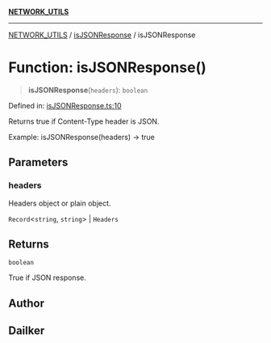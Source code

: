 [**NETWORK_UTILS**](../../README.md)

***

[NETWORK_UTILS](../../README.md) / [isJSONResponse](../README.md) / isJSONResponse

# Function: isJSONResponse()

> **isJSONResponse**(`headers`): `boolean`

Defined in: [isJSONResponse.ts:10](https://github.com/dailker/everyutil/blob/cee559aadda9e0c298e06364cba9020e97a8b19b/src/network/isJSONResponse.ts#L10)

Returns true if Content-Type header is JSON.

Example: isJSONResponse(headers) → true

## Parameters

### headers

Headers object or plain object.

`Record`\<`string`, `string`\> | `Headers`

## Returns

`boolean`

True if JSON response.

## Author

## Dailker
